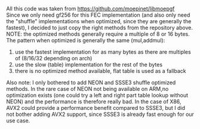 All this code was taken from https://github.com/moepinet/libmoepgf \
Since we only need gf256 for this FEC implementation (and also only need the "shuffle" implementations when optimized, since they are generally the fastest), 
I decided to just copy the right methods from the repository above.
NOTE: the optimized methods generally require a multiple of 8 or 16 bytes. The pattern when optimized is generally the same (mul,addmul):
1) use the fastest implementation for as many bytes as there are multiples of (8/16/32 depending on arch)
2) use the slow (table) implementation for the rest of the bytes
3) there is no optimized method available, flat table is used as a fallback

Also note: I only bothered to add NEON and SSSE3 shuffle optimized methods. In the rare case of NEON not being available on ARM,no 
optimization exists (one could try a left and right part table lookup without NEON) and the performance is therefore really bad. 
In the case of X86, AVX2 could provide a performance benefit compared to SSSE3, but I did not bother adding AVX2 support, since SSSE3 
is already fast enough for our use case.